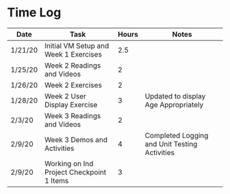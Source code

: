 # Time Log

| Date | Task | Hours | Notes|
|------|------|-------|------|
| 1/21/20| Initial VM Setup and Week 1 Exercises| 2.5 | |
| 1/25/20 | Week 2 Readings and Videos| 2  |   | 
| 1/26/20 | Week 2 Exercises | 2 | |
| 1/28/20 | Week 2 User Display Exercise | 3 | Updated to display Age Appropriately |
| 2/3/20 | Week 3 Readings and Videos | 2 |  | 
| 2/9/20 | Week 3 Demos and Activities | 4 | Completed Logging and Unit Testing Activities| 
| 2/9/20 | Working on Ind Project Checkpoint 1 Items | 3 | 

